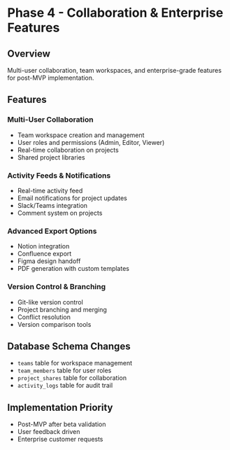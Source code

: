 # Phase 4 - Collaboration & Enterprise Features

## Overview
Multi-user collaboration, team workspaces, and enterprise-grade features for post-MVP implementation.

## Features

### Multi-User Collaboration
- Team workspace creation and management
- User roles and permissions (Admin, Editor, Viewer)
- Real-time collaboration on projects
- Shared project libraries

### Activity Feeds & Notifications
- Real-time activity feed
- Email notifications for project updates
- Slack/Teams integration
- Comment system on projects

### Advanced Export Options
- Notion integration
- Confluence export
- Figma design handoff
- PDF generation with custom templates

### Version Control & Branching
- Git-like version control
- Project branching and merging
- Conflict resolution
- Version comparison tools

## Database Schema Changes
- `teams` table for workspace management
- `team_members` table for user roles
- `project_shares` table for collaboration
- `activity_logs` table for audit trail

## Implementation Priority
- Post-MVP after beta validation
- User feedback driven
- Enterprise customer requests
